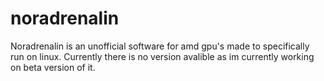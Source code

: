 # noradrenalin
Noradrenalin is an unofficial software for amd gpu's made to specifically run on linux.
Currently there is no version avalible as im currently working on beta version of it.

